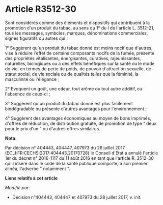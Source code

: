 # Article R3512-30

Sont considérés comme des éléments et dispositifs qui contribuent à la promotion d'un produit du tabac, au sens du 1° du I de
l'article L. 3512-21, tous les messages, symboles, marques, dénominations commerciales, signes figuratifs ou autres qui :

1° Suggèrent qu'un produit du tabac donné est moins nocif que d'autres, vise à réduire l'effet de certains composants nocifs
de la fumée, présente des propriétés vitalisantes, énergisantes, curatives, rajeunissantes, naturelles, biologiques ou a des
effets bénéfiques sur la santé ou le mode de vie, en termes de perte de poids, de pouvoir d'attraction sexuelle, de statut
social, de vie sociale ou de qualités telles que la féminité, la masculinité ou l'élégance ;

2° Evoquent un goût, une odeur, tout arôme ou tout autre additif, ou l'absence de ceux-ci ;

3° Suggèrent qu'un produit du tabac donné est plus facilement biodégradable ou présente d'autres avantages pour
l'environnement ;

4° Suggèrent des avantages économiques au moyen de bons imprimés, d'offres de réduction, de distribution gratuite, de
promotion de type “ deux pour le prix d'un ” ou d'autres offres similaires.

**Nota:**

Par décision n° 404443, 404447, 407973 du 28 juillet 2017 (ECLI:FR:CECHS:2017:404443.20170728) le Conseil d'Etat a annulé
l'article 1er du décret n° 2016-1117 du 11 août 2016 en tant que l'article R. 3512-30 qu'il insère dans le code de la santé
publique comporte, à son premier alinéa, l'adverbe " notamment ".

**Liens relatifs à cet article**

_Modifié par_:

  - Décision n°404443, 404447 et 407973 du 28 juillet 2017, v. init.
